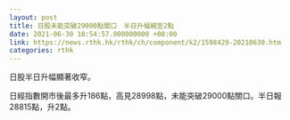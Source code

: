 ```yaml
---
layout: post
title: 日股未能突破29000點關口　半日升幅縮至2點
date: 2021-06-30 10:54:57.000000000 +08:00
link: https://news.rthk.hk/rthk/ch/component/k2/1598429-20210630.htm
categories: rthk
---
```


日股半日升幅顯著收窄。

日經指數開市後最多升186點，高見28998點，未能突破29000點關口。半日報28815點，升2點。
